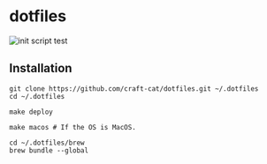 # dotfiles
![init script test](https://github.com/craft-cat/dotfiles/workflows/init%20script%20test/badge.svg)

## Installation
```shell
git clone https://github.com/craft-cat/dotfiles.git ~/.dotfiles
cd ~/.dotfiles

make deploy

make macos # If the OS is MacOS.

cd ~/.dotfiles/brew
brew bundle --global
```